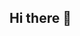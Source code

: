 ## Hi there 👋

<!--
**Jiratad/Jiratad** is a ✨ _special_ ✨ repository because its `README.md` (this file) appears on your GitHub profile.

Here are some ideas to get you started:

## 🔭 I’m currently working on IC design
## 🌱 I’m currently learning Electrical Engineering
## 🤔 I’m looking for help with C language coding
## 📫 How to reach me: Jiratad07@gmail.com
-->
